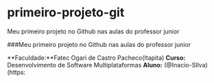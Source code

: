 # primeiro-projeto-git
Meu primeiro projeto no Github nas aulas do professor junior

###Meu primeiro projeto no Github nas aulas do professor junior

**Faculdade:**Fatec Ogari de Castro Pacheco(Itapita)
**Curso:** Desenvolvimento de Software Multiplataformas
**Aluno:** (@Inacio-SIlva)(https:
